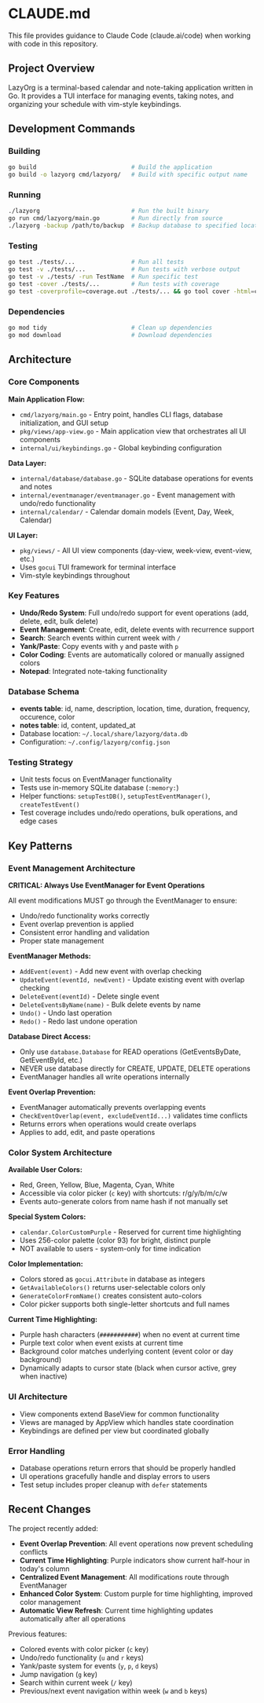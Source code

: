 # CLAUDE.md

This file provides guidance to Claude Code (claude.ai/code) when working with code in this repository.

## Project Overview

LazyOrg is a terminal-based calendar and note-taking application written in Go. It provides a TUI interface for managing events, taking notes, and organizing your schedule with vim-style keybindings.

## Development Commands

### Building
```bash
go build                           # Build the application
go build -o lazyorg cmd/lazyorg/   # Build with specific output name
```

### Running
```bash
./lazyorg                          # Run the built binary
go run cmd/lazyorg/main.go         # Run directly from source
./lazyorg -backup /path/to/backup  # Backup database to specified location
```

### Testing
```bash
go test ./tests/...                # Run all tests
go test -v ./tests/...             # Run tests with verbose output
go test -v ./tests/ -run TestName  # Run specific test
go test -cover ./tests/...         # Run tests with coverage
go test -coverprofile=coverage.out ./tests/... && go tool cover -html=coverage.out  # Generate HTML coverage report
```

### Dependencies
```bash
go mod tidy                        # Clean up dependencies
go mod download                    # Download dependencies
```

## Architecture

### Core Components

**Main Application Flow:**
- `cmd/lazyorg/main.go` - Entry point, handles CLI flags, database initialization, and GUI setup
- `pkg/views/app-view.go` - Main application view that orchestrates all UI components
- `internal/ui/keybindings.go` - Global keybinding configuration

**Data Layer:**
- `internal/database/database.go` - SQLite database operations for events and notes
- `internal/eventmanager/eventmanager.go` - Event management with undo/redo functionality
- `internal/calendar/` - Calendar domain models (Event, Day, Week, Calendar)

**UI Layer:**
- `pkg/views/` - All UI view components (day-view, week-view, event-view, etc.)
- Uses `gocui` TUI framework for terminal interface
- Vim-style keybindings throughout

### Key Features
- **Undo/Redo System**: Full undo/redo support for event operations (add, delete, edit, bulk delete)
- **Event Management**: Create, edit, delete events with recurrence support
- **Search**: Search events within current week with `/`
- **Yank/Paste**: Copy events with `y` and paste with `p`
- **Color Coding**: Events are automatically colored or manually assigned colors
- **Notepad**: Integrated note-taking functionality

### Database Schema
- **events table**: id, name, description, location, time, duration, frequency, occurence, color
- **notes table**: id, content, updated_at
- Database location: `~/.local/share/lazyorg/data.db`
- Configuration: `~/.config/lazyorg/config.json`

### Testing Strategy
- Unit tests focus on EventManager functionality
- Tests use in-memory SQLite database (`:memory:`)
- Helper functions: `setupTestDB()`, `setupTestEventManager()`, `createTestEvent()`
- Test coverage includes undo/redo operations, bulk operations, and edge cases

## Key Patterns

### Event Management Architecture

**CRITICAL: Always Use EventManager for Event Operations**

All event modifications MUST go through the EventManager to ensure:
- Undo/redo functionality works correctly
- Event overlap prevention is applied
- Consistent error handling and validation
- Proper state management

**EventManager Methods:**
- `AddEvent(event)` - Add new event with overlap checking
- `UpdateEvent(eventId, newEvent)` - Update existing event with overlap checking
- `DeleteEvent(eventId)` - Delete single event
- `DeleteEventsByName(name)` - Bulk delete events by name
- `Undo()` - Undo last operation
- `Redo()` - Redo last undone operation

**Database Direct Access:**
- Only use `database.Database` for READ operations (GetEventsByDate, GetEventById, etc.)
- NEVER use database directly for CREATE, UPDATE, DELETE operations
- EventManager handles all write operations internally

**Event Overlap Prevention:**
- EventManager automatically prevents overlapping events
- `CheckEventOverlap(event, excludeEventId...)` validates time conflicts
- Returns errors when operations would create overlaps
- Applies to add, edit, and paste operations

### Color System Architecture

**Available User Colors:**
- Red, Green, Yellow, Blue, Magenta, Cyan, White
- Accessible via color picker (`c` key) with shortcuts: r/g/y/b/m/c/w
- Events auto-generate colors from name hash if not manually set

**Special System Colors:**
- `calendar.ColorCustomPurple` - Reserved for current time highlighting
- Uses 256-color palette (color 93) for bright, distinct purple
- NOT available to users - system-only for time indication

**Color Implementation:**
- Colors stored as `gocui.Attribute` in database as integers
- `GetAvailableColors()` returns user-selectable colors only
- `GenerateColorFromName()` creates consistent auto-colors
- Color picker supports both single-letter shortcuts and full names

**Current Time Highlighting:**
- Purple hash characters (`###########`) when no event at current time
- Purple text color when event exists at current time
- Background color matches underlying content (event color or day background)
- Dynamically adapts to cursor state (black when cursor active, grey when inactive)

### UI Architecture
- View components extend BaseView for common functionality
- Views are managed by AppView which handles state coordination
- Keybindings are defined per view but coordinated globally

### Error Handling
- Database operations return errors that should be properly handled
- UI operations gracefully handle and display errors to users
- Test setup includes proper cleanup with `defer` statements

## Recent Changes

The project recently added:
- **Event Overlap Prevention**: All event operations now prevent scheduling conflicts
- **Current Time Highlighting**: Purple indicators show current half-hour in today's column
- **Centralized Event Management**: All modifications route through EventManager
- **Enhanced Color System**: Custom purple for time highlighting, improved color management
- **Automatic View Refresh**: Current time highlighting updates automatically after all operations

Previous features:
- Colored events with color picker (`c` key)
- Undo/redo functionality (`u` and `r` keys) 
- Yank/paste system for events (`y`, `p`, `d` keys)
- Jump navigation (`g` key)
- Search within current week (`/` key)
- Previous/next event navigation within week (`w` and `b` keys)
